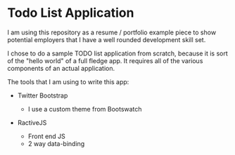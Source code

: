 # Todo List Application

I am using this repository as a resume / portfolio example piece to show potential employers that I have a well rounded development skill set.

I chose to do a sample TODO list application from scratch, because it is sort of the "hello world" of a full fledge app. It requires all of the various components of an actual application.

The tools that I am using to write this app:

* Twitter Bootstrap
    * I use a custom theme from Bootswatch

* RactiveJS
    * Front end JS
    * 2 way data-binding
